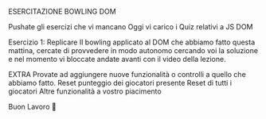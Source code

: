 ESERCITAZIONE BOWLING DOM 

Pushate gli esercizi che vi mancano
Oggi vi carico i Quiz relativi a JS DOM

Esercizio 1:
Replicare Il bowling applicato al DOM che abbiamo fatto questa mattina, cercate di provvedere in modo autonomo cercando voi la soluzione e nel momento vi bloccate andate avanti con il video della lezione.

EXTRA
Provate ad aggiungere nuove funzionalità o controlli a quello che abbiamo fatto.
Reset punteggio dei giocatori presente
Reset di tutti i giocatori
Altre funzionalità a vostro piacimento

Buon Lavoro 🚀